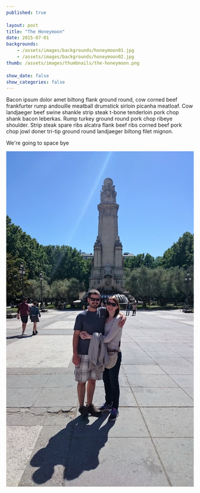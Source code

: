 ```yaml
---
published: true

layout: post
title: "The Honeymoon"
date: 2015-07-01
backgrounds:
    - /assets/images/backgrounds/honeymoon01.jpg
    - /assets/images/backgrounds/honeymoon02.jpg
thumb: /assets/images/thumbnails/the-honeymoon.png

show_date: false
show_categories: false
---
```


Bacon ipsum dolor amet biltong flank ground round, cow corned beef frankfurter rump andouille meatball drumstick sirloin picanha meatloaf. Cow landjaeger beef swine shankle strip steak t-bone tenderloin pork chop shank bacon leberkas. Rump turkey ground round pork chop ribeye shoulder. Strip steak spare ribs alcatra flank beef ribs corned beef pork chop jowl doner tri-tip ground round landjaeger biltong filet mignon.

We're going to space bye

![Nick and Wendy](/assets/images/raunwendy/honeymoon01.jpg)